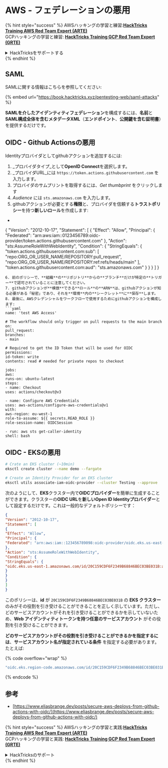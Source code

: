 # AWS - フェデレーションの悪用

{% hint style="success" %}
AWSハッキングの学習と練習:<img src="/.gitbook/assets/image.png" alt="" data-size="line">[**HackTricks Training AWS Red Team Expert (ARTE)**](https://training.hacktricks.xyz/courses/arte)<img src="/.gitbook/assets/image.png" alt="" data-size="line">\
GCPハッキングの学習と練習: <img src="/.gitbook/assets/image (2).png" alt="" data-size="line">[**HackTricks Training GCP Red Team Expert (GRTE)**<img src="/.gitbook/assets/image (2).png" alt="" data-size="line">](https://training.hacktricks.xyz/courses/grte)

<details>

<summary>HackTricksをサポートする</summary>

* [**サブスクリプションプラン**](https://github.com/sponsors/carlospolop)を確認してください！
* 💬 [**Discordグループ**](https://discord.gg/hRep4RUj7f)に**参加**するか、[**telegramグループ**](https://t.me/peass)に参加するか、**Twitter** 🐦 [**@hacktricks\_live**](https://twitter.com/hacktricks\_live)**をフォロー**してください。
* **HackTricks**と**HackTricks Cloud**のgithubリポジトリにPRを提出して**ハッキングトリックを共有**してください。

</details>
{% endhint %}

## SAML

SAMLに関する情報はこちらを参照してください:

{% embed url="https://book.hacktricks.xyz/pentesting-web/saml-attacks" %}

**SAMLを介したアイデンティティフェデレーション**を構成するには、**名前**と**SAML構成全体を含むメタデータXML**（**エンドポイント**、**公開鍵を含む証明書**）を提供するだけです。

## OIDC - Github Actionsの悪用

Identityプロバイダとしてgithubアクションを追加するには:

1. _プロバイダタイプ_として**OpenID Connect**を選択します。
2. _プロバイダURL_には `https://token.actions.githubusercontent.com` を入力します。
3. プロバイダのサムプリントを取得するには、_Get thumbprint_ をクリックします
4. _Audience_ には `sts.amazonaws.com` を入力します。
5. githubアクションが必要とする**権限**と、プロバイダを信頼する**トラストポリシー**を持つ**新しいロール**を作成します:
* ```json
{
"Version": "2012-10-17",
"Statement": [
{
"Effect": "Allow",
"Principal": {
"Federated": "arn:aws:iam::0123456789:oidc-provider/token.actions.githubusercontent.com"
},
"Action": "sts:AssumeRoleWithWebIdentity",
"Condition": {
"StringEquals": {
"token.actions.githubusercontent.com:sub": [
"repo:ORG_OR_USER_NAME/REPOSITORY:pull_request",
"repo:ORG_OR_USER_NAME/REPOSITORY:ref:refs/heads/main"
],
"token.actions.githubusercontent.com:aud": "sts.amazonaws.com"
}
}
}
]
}
```
6. 前のポリシーで、**組織**の**リポジトリ**からの**ブランチ**だけが特定の**トリガー**で認可されていることに注意してください。
7. githubアクションが**模倣**できる**ロール**の**ARN**は、githubアクションが知る必要がある「秘密」であり、それを**環境**内の**シークレット**に**保存**します。
8. 最後に、AWSクレデンシャルをワークフローで使用するためにgithubアクションを構成します:
```yaml
name: 'test AWS Access'

# The workflow should only trigger on pull requests to the main branch
on:
pull_request:
branches:
- main

# Required to get the ID Token that will be used for OIDC
permissions:
id-token: write
contents: read # needed for private repos to checkout

jobs:
aws:
runs-on: ubuntu-latest
steps:
- name: Checkout
uses: actions/checkout@v3

- name: Configure AWS Credentials
uses: aws-actions/configure-aws-credentials@v1
with:
aws-region: eu-west-1
role-to-assume: ${{ secrets.READ_ROLE }}
role-session-name: OIDCSession

- run: aws sts get-caller-identity
shell: bash
```
## OIDC - EKSの悪用
```bash
# Crate an EKS cluster (~10min)
eksctl create cluster --name demo --fargate
```

```bash
# Create an Identity Provider for an EKS cluster
eksctl utils associate-iam-oidc-provider --cluster Testing --approve
```
次のようにして、**EKS**クラスター内で**OIDCプロバイダー**を簡単に生成することができます。クラスターの**OIDC URL**を**新しいOpen ID Identityプロバイダー**として設定するだけです。これは一般的なデフォルトポリシーです：
```json
{
"Version": "2012-10-17",
"Statement": [
{
"Effect": "Allow",
"Principal": {
"Federated": "arn:aws:iam::123456789098:oidc-provider/oidc.eks.us-east-1.amazonaws.com/id/20C159CDF6F2349B68846BEC03BE031B"
},
"Action": "sts:AssumeRoleWithWebIdentity",
"Condition": {
"StringEquals": {
"oidc.eks.us-east-1.amazonaws.com/id/20C159CDF6F2349B68846BEC03BE031B:aud": "sts.amazonaws.com"
}
}
}
]
}
```
このポリシーは、**id** が `20C159CDF6F2349B68846BEC03BE031B` の **EKS クラスター** のみがその役割を引き受けることができることを正しく示しています。ただし、どのサービスアカウントがそれを引き受けることができるかを示していないため、**Web アイデンティティトークンを持つ任意のサービスアカウント** がその役割を引き受けることができます。

**どのサービスアカウントがその役割を引き受けることができるかを指定するには**、**サービスアカウント名が指定されている条件** を指定する必要があります。たとえば:

{% code overflow="wrap" %}
```bash
"oidc.eks.region-code.amazonaws.com/id/20C159CDF6F2349B68846BEC03BE031B:sub": "system:serviceaccount:default:my-service-account",
```
{% endcode %}

## 参考

* [https://www.eliasbrange.dev/posts/secure-aws-deploys-from-github-actions-with-oidc/](https://www.eliasbrange.dev/posts/secure-aws-deploys-from-github-actions-with-oidc/)

{% hint style="success" %}
AWSハッキングの学習と実践:<img src="/.gitbook/assets/image.png" alt="" data-size="line">[**HackTricks Training AWS Red Team Expert (ARTE)**](https://training.hacktricks.xyz/courses/arte)<img src="/.gitbook/assets/image.png" alt="" data-size="line">\
GCPハッキングの学習と実践: <img src="/.gitbook/assets/image (2).png" alt="" data-size="line">[**HackTricks Training GCP Red Team Expert (GRTE)**<img src="/.gitbook/assets/image (2).png" alt="" data-size="line">](https://training.hacktricks.xyz/courses/grte)

<details>

<summary>HackTricksのサポート</summary>

* [**サブスクリプションプラン**](https://github.com/sponsors/carlospolop)をチェック！
* 💬 [**Discordグループ**](https://discord.gg/hRep4RUj7f)に参加するか、[**telegramグループ**](https://t.me/peass)に参加するか、**Twitter** 🐦 [**@hacktricks\_live**](https://twitter.com/hacktricks\_live)**をフォロー**してください。
* **HackTricks**と**HackTricks Cloud**のgithubリポジトリにPRを提出して**ハッキングトリックを共有**してください。

</details>
{% endhint %}
